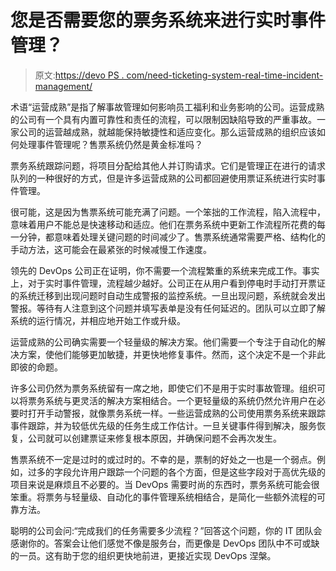 # 您是否需要您的票务系统来进行实时事件管理？

> 原文:[https://devo PS . com/need-ticketing-system-real-time-incident-management/](https://devops.com/need-ticketing-system-real-time-incident-management/)

术语“运营成熟”是指了解事故管理如何影响员工福利和业务影响的公司。运营成熟的公司有一个具有内置可靠性和责任的流程，可以限制因缺陷导致的严重事故。一家公司的运营越成熟，就越能保持敏捷性和适应变化。那么运营成熟的组织应该如何处理事件管理呢？售票系统仍然是黄金标准吗？

票务系统跟踪问题，将项目分配给其他人并订购请求。它们是管理正在进行的请求队列的一种很好的方式，但是许多运营成熟的公司都回避使用票证系统进行实时事件管理。

很可能，这是因为售票系统可能充满了问题。一个笨拙的工作流程，陷入流程中，意味着用户不能总是快速移动和适应。他们在票务系统中更新工作流程所花费的每一分钟，都意味着处理关键问题的时间减少了。售票系统通常需要严格、结构化的手动方法，这可能会在最紧张的时候减慢工作速度。

领先的 DevOps 公司正在证明，你不需要一个流程繁重的系统来完成工作。事实上，对于实时事件管理，流程越少越好。公司正在从用户看到停电时手动打开票证的系统迁移到出现问题时自动生成警报的监控系统。一旦出现问题，系统就会发出警报。等待有人注意到这个问题并填写表单是没有任何延迟的。团队可以立即了解系统的运行情况，并相应地开始工作或升级。

运营成熟的公司确实需要一个轻量级的解决方案。他们需要一个专注于自动化的解决方案，使他们能够更加敏捷，并更快地修复事件。然而，这个决定不是一个非此即彼的命题。

许多公司仍然为票务系统留有一席之地，即使它们不是用于实时事故管理。组织可以将票务系统与更灵活的解决方案相结合。一个更轻量级的系统仍然允许用户在必要时打开手动警报，就像票务系统一样。一些运营成熟的公司使用票务系统来跟踪事件跟踪，并为较低优先级的任务生成工作估计。一旦关键事件得到解决，服务恢复，公司就可以创建票证来修复根本原因，并确保问题不会再次发生。

售票系统不一定是过时的或过时的。不幸的是，票制的好处之一也是一个弱点。例如，过多的字段允许用户跟踪一个问题的各个方面，但是这些字段对于高优先级的项目来说是麻烦且不必要的。当 DevOps 需要时尚的东西时，票务系统可能会很笨重。将票务与轻量级、自动化的事件管理系统相结合，是简化一些额外流程的可靠方法。

聪明的公司会问:“完成我们的任务需要多少流程？”回答这个问题，你的 IT 团队会感谢你的。答案会让他们感觉不像是服务台，而更像是 DevOps 团队中不可或缺的一员。这有助于您的组织更快地前进，更接近实现 DevOps 涅槃。